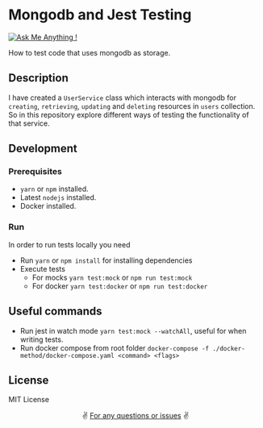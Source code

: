 # Mongodb and Jest Testing

[![Ask Me Anything !](https://img.shields.io/badge/Ask%20me-anything-1abc9c.svg)](https://twitter.com/g_kampitakis)

How to test code that uses mongodb as storage.

## Description

I have created a `UserService` class which interacts with mongodb for
`creating`, `retrieving`, `updating` and `deleting` resources in `users`
collection. So in this repository explore different ways of testing the
functionality of that service.

## Development

### Prerequisites

- `yarn` or `npm` installed.
- Latest `nodejs` installed.
- Docker installed.

### Run

In order to run tests locally you need

- Run `yarn` or `npm install` for installing dependencies
- Execute tests
  - For mocks `yarn test:mock` or `npm run test:mock`
  - For docker `yarn test:docker` or `npm run test:docker`

## Useful commands

- Run jest in watch mode `yarn test:mock --watchAll`, useful for when writing tests.
- Run docker compose from root folder `docker-compose -f ./docker-method/docker-compose.yaml <command> <flags>`

## License

MIT License

<p align="center">
✌️ <a href="https://github.com/gkampitakis/mongodb-jest-testing/issues/new">For any questions or issues</a> ✌️
</p>
